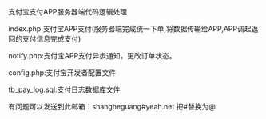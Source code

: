 支付宝支付APP服务器端代码逻辑处理


index.php:支付宝APP支付(服务器端完成统一下单,将数据传输给APP,APP调起返回的支付信息完成支付)

notify.php:支付宝APP支付异步通知，更改订单状态。

config.php:支付宝开发者配置文件

tb_pay_log.sql:支付日志数据库文件


有问题可以发送到此邮箱：shangheguang#yeah.net 把#替换为@
